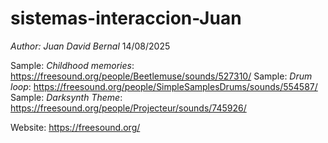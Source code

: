 # sistemas-interaccion-Juan

*Author: Juan David Bernal* 
14/08/2025

Sample: *Childhood memories*: https://freesound.org/people/Beetlemuse/sounds/527310/
Sample: *Drum loop*: https://freesound.org/people/SimpleSamplesDrums/sounds/554587/
Sample: *Darksynth Theme*: https://freesound.org/people/Projecteur/sounds/745926/

Website: https://freesound.org/

